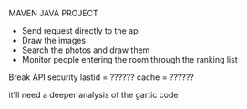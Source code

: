 MAVEN JAVA PROJECT

- Send request directly to the api
- Draw the images
- Search the photos and draw them
- Monitor people entering the room through the ranking list


Break API security
lastid = ?????? cache = ??????

it'll need a deeper analysis of the gartic code